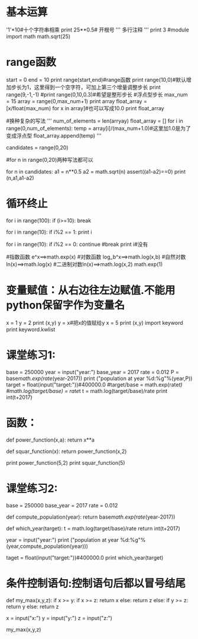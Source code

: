 # 基本运算
'1'*10#十个字符串相乘
print 25**0.5# 开根号
'''
多行注释
'''
print 3
#module
import math
math.sqrt(25)

#  range函数
start = 0
end = 10
print range(start,end)#range函数
print range(10,0)#默认增加步长为1，这里得到一个空字符，可加上第三个增量调整步长
print range(9,-1,-1)
#print range(0,10,0.3)#希望是整形步长
#浮点型步长
max_num = 15
array = range(0,max_num+1)
print array
float_array = [x/float(max_num) for x in array]#也可以写成10.0
print float_array

#换种复杂的写法
'''
num_of_elements = len(arryay)
float_array = []
for i in range(0,num_of_elements):
    temp = array[i]/(max_num+1.0)#这里加1.0是为了变成浮点型
    float_array.append(temp)
'''

candidates = range(0,20)

#for n in range(0,20)两种写法都可以

for n in candidates:
    a1 = n**0.5
    a2 = math.sqrt(n)
    assert((a1-a2)==0)
    print (n,a1,a1-a2)
    
# 循环终止
for i in range(100):
    if (i>=10):
        break

for i in range(10):
    if i%2 == 1:
        print i
        
for i in range(10):
    if i%2 == 0:
        continue  #break
    print i#没有

#指数函数  e^x==>math.exp(x)
#对数函数  log_b^x==>math.log(x,b)
#自然对数  ln(x)==>math.log(x)
#二进制对数ln(x)==>math.log(x,2)
math.exp(1)

# 变量赋值：从右边往左边赋值.不能用python保留字作为变量名
x = 1
y = 2
print (x,y)
y = x#把x的值赋给y
x = 5
print (x,y)
import keyword
print keyword.kwlist


# 课堂练习1:
base = 250000
year = input("year:")
base_year = 2017
rate = 0.012
P = base*math.exp(rate*(year-2017))
print ("population at year %d:%g"%(year,P))
target = float(input("target:"))#400000.0
#target/base = math.exp(rate*t)
#math.log(target/base) = rate*t
t = math.log(target/base)/rate
print int(t+2017)

# 函数：
def power_function(x,a):
    return x**a

def squar_function(x):
    return power_function(x,2)

print power_function(5,2)
print squar_function(5)


# 课堂练习2:
base = 250000
base_year = 2017
rate = 0.012

def compute_population(year):
    return base*math.exp(rate*(year-2017))

def which_year(target):
    t = math.log(target/base)/rate
    return int(t+2017)

year = input("year:")
print ("population at year %d:%g"%(year,compute_population(year)))

taget = float(input("target:"))#400000.0
print which_year(target)



# 条件控制语句:控制语句后都以冒号结尾
def my_max(x,y,z):
    if x >= y:
        if x >= z:
            return x
        else:
            return z
    else:
        if y >= z:
            return y
        else:
            return z
        
x = input("x:")
y = input("y:")
z = input("z:")

my_max(x,y,z)
